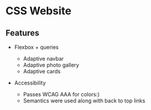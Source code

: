 # CSS Website

## Features

* Flexbox + queries
  * Adaptive navbar
  * Adaptive photo gallery
  * Adaptive cards
 
* Accessibility
  * Passes WCAG AAA for colors:)
  * Semantics were used along with back to top links
 
